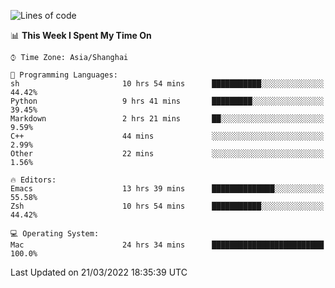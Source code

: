 <!--START_SECTION:waka-->
![Lines of code](https://img.shields.io/badge/From%20Hello%20World%20I%27ve%20Written-22%20Thousand%20lines%20of%20code-blue)

📊 **This Week I Spent My Time On** 

```text
⌚︎ Time Zone: Asia/Shanghai

💬 Programming Languages: 
sh                       10 hrs 54 mins      ███████████░░░░░░░░░░░░░░   44.42% 
Python                   9 hrs 41 mins       █████████░░░░░░░░░░░░░░░░   39.45% 
Markdown                 2 hrs 21 mins       ██░░░░░░░░░░░░░░░░░░░░░░░   9.59% 
C++                      44 mins             ░░░░░░░░░░░░░░░░░░░░░░░░░   2.99% 
Other                    22 mins             ░░░░░░░░░░░░░░░░░░░░░░░░░   1.56%

🔥 Editors: 
Emacs                    13 hrs 39 mins      ██████████████░░░░░░░░░░░   55.58% 
Zsh                      10 hrs 54 mins      ███████████░░░░░░░░░░░░░░   44.42%

💻 Operating System: 
Mac                      24 hrs 34 mins      █████████████████████████   100.0%

```


 Last Updated on 21/03/2022 18:35:39 UTC
<!--END_SECTION:waka-->
